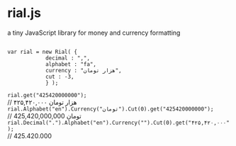 # rial.js
a tiny JavaScript library for money and currency formatting

<code>
var rial = new Rial( {
			decimal : ",",
			alphabet : "fa",
			currency : "هزار تومان",
			cut : -3,
			} );
</code>

<code>			
rial.get("425420000000");
</code>
// ۴۲۵,۴۲۰,۰۰۰ هزار تومان

<code>
rial.Alphabet("en").Currency("تومان").Cut(0).get("425420000000");
</code>
// 425,420,000,000 تومان

<code>
rial.Decimal(".").Alphabet("en").Currency("").Cut(0).get("۴۲۵,۴۲۰,۰۰۰");
</code>
// 425.420.000
